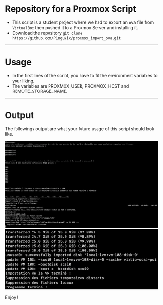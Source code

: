 # Repository for a Proxmox Script

- This script is a student project where we had to export an ova file from `VirtualBox` then pushed it to a Proxmox Server and installing it.
- Download the repository `git clone https://github.com/P1nguNix/proxmox_import_ova.git`

---

# Usage

- In the first lines of the script, you have to fit the environment variables to your liking.
- The variables are PROXMOX_USER, PROXMOX_HOST and REMOTE_STORAGE_NAME.

---

# Output

The followings output are what your future usage of this script should look like.

![Terminal Screenshot 1](images/output1.png)
![Terminal Screenshot 2](images/output2.png)


  Enjoy !
